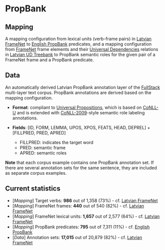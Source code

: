 # PropBank

## Mapping

A mapping configuration from lexical units (verb-frame pairs) in [Latvian FrameNet](https://github.com/LUMII-AILab/FullStack/tree/master/FrameNet) to [English PropBank](https://propbank.github.io/) predicates, and a mapping configuration from [FrameNet](https://framenet.icsi.berkeley.edu/fndrupal/) frame elements and their [Universal Dependencies](http://universaldependencies.org/) relations in [Latvian UD Treebank](https://github.com/LUMII-AILab/FullStack/tree/master/UD) to PropBank semantic roles for the given pair of a FrameNet frame and a PropBank predicate.

## Data

An automatically derived Latvian PropBank annotation layer of the [FullStack](https://github.com/LUMII-AILab/FullStack) multi-layer text corpus. PropBank annotations are derived based on the mapping configuration.

* __Format__: compliant to [Universal Propositions](https://github.com/System-T/UniversalPropositions), which is based on [CoNLL-U](http://universaldependencies.org/format.html) and is extended with [CoNLL-2009](http://ufal.mff.cuni.cz/conll2009-st/task-description.html)-style semantic role labeling annotations.

* __Fields__: [ID, FORM, LEMMA, UPOS, XPOS, FEATS, HEAD, DEPREL] + [FILLPRED, PRED, APRED]
  - FILLPRED: indicates the target word
  - PRED: semantic frame
  - APRED: semantic roles

__Note__ that each corpus example contains one PropBank annotation set. If there are several annotation sets for the same sentence, they are included as separate corpus examples.

## Current statistics

* [_Mapping_] Target verbs: __986__ out of 1,358 (73%) - cf. [Latvian FrameNet](https://github.com/LUMII-AILab/FullStack/tree/master/FrameNet)
* [_Mapping_] FrameNet frames: __440__ out of 540 (82%) - cf. [Latvian FrameNet](https://github.com/LUMII-AILab/FullStack/tree/master/FrameNet)
* [_Mapping_] FrameNet lexical units: __1,657__ out of 2,577 (64%) - cf. [Latvian FrameNet](https://github.com/LUMII-AILab/FullStack/tree/master/FrameNet)
* [_Mapping_] PropBank predicates: __795__ out of 7,311 (11%) - cf. [English PropBank](https://propbank.github.io/)
* [_Data_] Annotation sets: __17,015__ out of 20,879 (82%) - cf. [Latvian FrameNet](https://github.com/LUMII-AILab/FullStack/tree/master/FrameNet)
